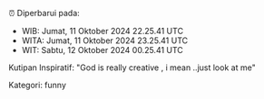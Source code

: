 ⏰ Diperbarui pada:
- WIB: Jumat, 11 Oktober 2024 22.25.41 UTC
- WITA: Jumat, 11 Oktober 2024 23.25.41 UTC
- WIT: Sabtu, 12 Oktober 2024 00.25.41 UTC

Kutipan Inspiratif:
"God is really creative , i mean ..just look at me"


Kategori: funny

